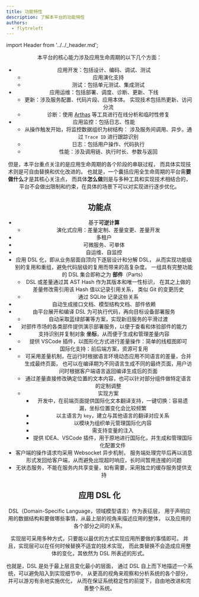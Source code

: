```yaml
---
title: 功能特性
description: 了解本平台的功能特性
authors:
  - flytreleft
---
```


import Header from '../../\_header.md';

<Header />

本平台的核心能力涉及应用生命周期的以下几个方面：

- 应用开发：包括设计、编码、调试、测试
  - 应用演化支持
  - 测试：包括单元测试、集成测试
- 应用运维：包括部署、调度、诊断、更新、下线
  - 更新：涉及服务配置、代码片段、应用本体。
    实现技术包括热更新、访问分流
  - 诊断：使用 [Arthas](https://arthas.aliyun.com/)
    等工具进行在线分析和临时性修复
- 应用监控：包括日志、性能
  - 从操作触发开始，将监控数据组织为树结构：
    涉及服务间调用、异步。通过 `Trace ID` 进行跟踪识别
  - 日志：包括用户操作、代码执行
  - 性能：涉及调用链、执行时长、参数与返回

但是，本平台重点关注的是应用生命周期的各个阶段的串联过程，
而具体实现技术则是可自由替换和优化改进的。
也就是，一个囊括应用全生命周期的平台需**要做什么**才是其核心关注点，
而具体**怎么做**则是与多种工具和实现技术相结合的，
平台不会做出限制和约束，在具体的场景下可以对实现进行逐步优化。

## 功能点

- 基于**可逆计算**
  - 演化式应用：差量定制、差量变更、差量开发
- 多租户
- 可微服务、可单体
- 自运维、自监控
- 应用 DSL 化，即从业务层面自顶向下逐层设计和分解 DSL，
  从而实现功能级别的复用和重组，避免代码层级的复用而带来的高复杂度。
  一组具有完整功能的 DSL 集合即称之为 **部件**（Parts）
  - DSL 或差量通过其 AST Hash 作为其版本和唯一性标识，
    在其之上做的差量修改需引用该 Hash 值以记录引用关系，
    类似 Git 的变更历史
  - 通过 SQLite 记录这些关系
- 自动生成接口文档、模型结构文档、部件依赖
- 由平台展开和编译 DSL 为可执行代码，再向目标设备部署服务
  - 自动采取蓝绿部署等方案，实现新旧服务的平滑过渡
- 对部件市场的各类部件提供演示部署服务，以便于查看和体验部件的能力
- 支持识别并复制对象 **坐标**，从而便于生成和管理差量内容
  - 提供 VSCode 插件，以图形化方式进行差量操作：简单的线框图即可
- 国际化支持：前后端方案，资源可复用
  - 可采用差量机制，在运行时根据语言环境动态应用不同语言的差量，合并生成最终页面，
    也可以在编译期为不同语言生成不同的最终页面，用户访问时根据客户端语言返回编译生成后的页面
  - 通过差量直接修改确定位置的文本内容，也可以针对部分组件做特定语言的定制调整
  - 实现方案
    - 开发中，在前端页面提供国际化文本翻译支持，一键切换：容易遗漏，坐标位置变化会比较频繁
    - 以主语言为 `key`，建立与其他语言的翻译对应关系
    - 以模块为组织单元管理国际化内容
    - 需支持变量的注入
    - 提供 IDEA、VSCode 插件，用于原地进行国际化，并生成和管理国际化配置文件
- 客户端的操作请求均采用 Websocket 异步机制，
  服务端处理完毕后再以消息形式发回给客户端，从而避免出现超时响应，长时间暂用连接的问题
- 无状态服务，不能在服务内共享变量，如有需要，采用独立的缓存服务提供支持

## 应用 DSL 化

DSL（Domain-Specific Language，领域模型语言）作为表征层，
用于声明应用的数据结构和要做哪些事情，从最上层的视角来描述应用的整体，
以及应用的各个部分之间的关系。

实现层可采用多种方式，只要能以最优的方式实现应用所要做的事情即可。
并且，实现层可以在任何时候替换不适宜的技术实现，
而此类替换不会造成应用整体的变化，其依然为 DSL 所表述的形式。

也就是，DSL 是处于最上层且变化最小的层面，
通过 DSL 自上而下地描述一个系统，可以避免陷入到实现细节中，
从更高的视角来观察和分析系统的各个部分，并可以游刃有余地实施优化，
从而在保证系统稳定性的前提下，自由地改进和完善整个系统。
